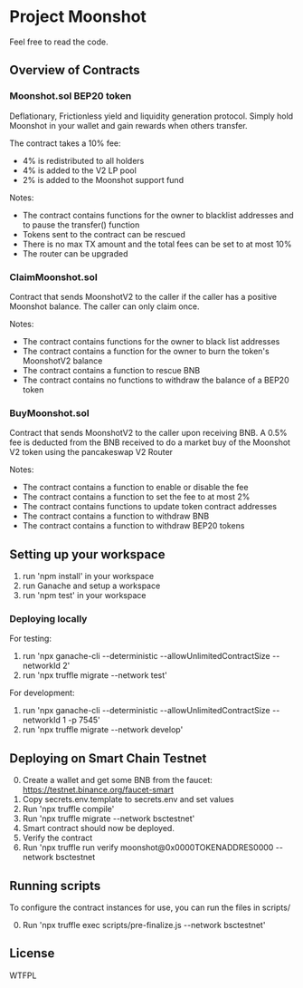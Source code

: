 # Project Moonshot

Feel free to read the code.

## Overview of Contracts 

### Moonshot.sol BEP20 token

Deflationary, Frictionless yield and liquidity generation protocol. Simply hold Moonshot in your wallet and gain rewards when others transfer.

The contract takes a 10% fee:
 - 4% is redistributed to all holders
 - 4% is added to the V2 LP pool
 - 2% is added to the Moonshot support fund

Notes:
- The contract contains functions for the owner to blacklist addresses and to pause the transfer() function
- Tokens sent to the contract can be rescued
- There is no max TX amount and the total fees can be set to at most 10%
- The router can be upgraded

### ClaimMoonshot.sol

Contract that sends MoonshotV2 to the caller if the caller has a positive Moonshot balance. The caller can only claim once.

Notes:
- The contract contains functions for the owner to black list addresses
- The contract contains a function for the owner to burn the token's MoonshotV2 balance 
- The contract contains a function to rescue BNB
- The contract contains no functions to withdraw the balance of a BEP20 token

### BuyMoonshot.sol

Contract that sends MoonshotV2 to the caller upon receiving BNB.
A 0.5% fee is deducted from the BNB received to do a market buy of the Moonshot V2 token using the pancakeswap V2 Router

Notes:
- The contract contains a function to enable or disable the fee
- The contract contains a function to set the fee to at most 2%
- The contract contains functions to update token contract addresses
- The contract contains a function to withdraw BNB
- The contract contains a function to withdraw BEP20 tokens

## Setting up your workspace

1. run 'npm install' in your workspace
2. run Ganache and setup a workspace
3. run 'npm test' in your workspace

### Deploying locally

For testing:
1. run 'npx ganache-cli --deterministic --allowUnlimitedContractSize --networkId 2'
2. run 'npx truffle migrate --network test'

For development:
1. run 'npx ganache-cli --deterministic --allowUnlimitedContractSize --networkId 1 -p 7545'
2. run 'npx truffle migrate --network develop'

## Deploying on Smart Chain Testnet 

0. Create a wallet and get some BNB from the faucet: https://testnet.binance.org/faucet-smart
1. Copy secrets.env.template to secrets.env and set values
2. Run 'npx truffle compile'
3. Run 'npx truffle migrate --network bsctestnet'
4. Smart contract should now be deployed.
5. Verify the contract
6. Run 'npx truffle run verify moonshot@0x0000TOKENADDRES0000 --network bsctestnet

## Running scripts

To configure the contract instances for use, you can run the files in scripts/ 

0. Run 'npx truffle exec scripts/pre-finalize.js --network bsctestnet'



## License

WTFPL
